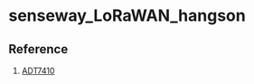 # senseway_LoRaWAN_hangson

## Reference

1. [ADT7410](https://www.analog.com/media/en/technical-documentation/data-sheets/ADT7410.pdf)
